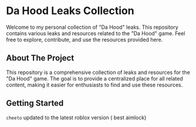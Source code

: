 # Da Hood Leaks Collection

Welcome to my personal collection of "Da Hood" leaks. This repository contains various leaks and resources related to the "Da Hood" game. Feel free to explore, contribute, and use the resources provided here.
## About The Project

This repository is a comprehensive collection of leaks and resources for the "Da Hood" game. The goal is to provide a centralized place for all related content, making it easier for enthusiasts to find and use these resources.

## Getting Started

``cheeto`` updated to the latest roblox version ( best aimlock)
